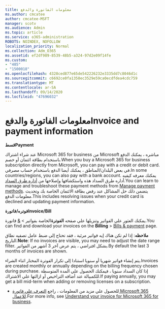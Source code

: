 ```yaml
---
title: معلومات الفاتورة والدفع
ms.author: cmcatee
author: cmcatee-MSFT
manager: scotv
ms.audience: Admin
ms.topic: article
ms.service: o365-administration
ROBOTS: NOINDEX, NOFOLLOW
localization_priority: Normal
ms.collection: Adm_O365
ms.assetid: ef2df989-8539-48b5-a324-97d2e09f14fe
ms.custom:
- "485"
- "1500018"
ms.openlocfilehash: 4328ced877e65de542226232e3335dd7c8046d1c
ms.sourcegitcommit: c6692ce0fa1358ec3529e59ca0ecdfdea4cdc759
ms.translationtype: MT
ms.contentlocale: ar-SA
ms.lasthandoff: 09/14/2020
ms.locfileid: "47696032"
---
```

# <a name="invoice-and-payment-information"></a><span data-ttu-id="9c369-102">معلومات الفاتورة والدفع</span><span class="sxs-lookup"><span data-stu-id="9c369-102">Invoice and payment information</span></span>

<span data-ttu-id="9c369-103">**قسط**</span><span class="sxs-lookup"><span data-stu-id="9c369-103">**Payment**</span></span>

<span data-ttu-id="9c369-104">عند شراء اشتراك Microsoft 365 for business من Microsoft مباشره ، يمكنك الدفع باستخدام بطاقة ائتمان أو خصم.</span><span class="sxs-lookup"><span data-stu-id="9c369-104">When you buy a Microsoft 365 for business subscription directly from Microsoft, you can pay with a credit or debit card.</span></span>  <span data-ttu-id="9c369-105">في بعض البلدان/المناطق ، يمكنك أيضا الدفع باستخدام حساب مصرفي.</span><span class="sxs-lookup"><span data-stu-id="9c369-105">In some countries/regions, you can also pay with a bank account.</span></span>  <span data-ttu-id="9c369-106">يمكنك معرفه كيفيه أداره طرق السداد هذه واستكشافها وإصلاحها من [أداره طرق السداد](https://docs.microsoft.com/microsoft-365/commerce/billing-and-payments/manage-payment-methods).</span><span class="sxs-lookup"><span data-stu-id="9c369-106">You can learn to manage and troubleshoot these payment methods from [Manage payment methods](https://docs.microsoft.com/microsoft-365/commerce/billing-and-payments/manage-payment-methods).</span></span> <span data-ttu-id="9c369-107">يتضمن ذلك حل المشاكل عند رفض بطاقة الائتمان الخاصة بك وتحديث معلومات الدفع.</span><span class="sxs-lookup"><span data-stu-id="9c369-107">This includes resolving issues when your credit card is declined and updating payment information.</span></span>

<span data-ttu-id="9c369-108">**فوتره/فاتورة**</span><span class="sxs-lookup"><span data-stu-id="9c369-108">**Invoice/Bill**</span></span>

<span data-ttu-id="9c369-109">يمكنك العثور علي الفواتير وتنزيلها علي صفحه **الفوترة**الخاصة بفواتير  >  [&](https://go.microsoft.com/fwlink/p/?linkid=848039) فاتورة.</span><span class="sxs-lookup"><span data-stu-id="9c369-109">You can find and download your invoices on the **Billing** > [Bills & payment](https://go.microsoft.com/fwlink/p/?linkid=848039) page.</span></span>  

<span data-ttu-id="9c369-110">**ملاحظه**: إذا لم تكن هناك إيه فواتير مرئية ، فقد تحتاج إلى ضبط عامل تصفيه نطاق التاريخ.</span><span class="sxs-lookup"><span data-stu-id="9c369-110">**Note**: If no invoices are visible, you may need to adjust the date range filter.</span></span>  <span data-ttu-id="9c369-111">بشكل افتراضي ، يتم عرض آخر 3 أشهر من الفواتير.</span><span class="sxs-lookup"><span data-stu-id="9c369-111">By default the last 3 months of invoices are shown.</span></span>

<span data-ttu-id="9c369-112">يتم إنشاء فواتير شهريا أو سنويا استنادا إلى تكرار الفوترة المختار اثناء الشراء.</span><span class="sxs-lookup"><span data-stu-id="9c369-112">Invoices are created monthly or annually depending on the billing frequency chosen during purchase.</span></span>  <span data-ttu-id="9c369-113">إذا كان السداد سنويا ، فيمكنك الحصول علي المدة المتوسطة للكمبيالة عند أضافه التراخيص أو ازالتها علي الاشتراك.</span><span class="sxs-lookup"><span data-stu-id="9c369-113">If paying annually, you may get a bill mid-term when adding or removing licenses on a subscription.</span></span>

- <span data-ttu-id="9c369-114">للحصول علي مزيد من المعلومات ، راجع [التعرف علي فاتورة Microsoft 365 للاعمال](https://docs.microsoft.com/microsoft-365/commerce/billing-and-payments/understand-your-invoice2).</span><span class="sxs-lookup"><span data-stu-id="9c369-114">For more info, see [Understand your invoice for Microsoft 365 for business](https://docs.microsoft.com/microsoft-365/commerce/billing-and-payments/understand-your-invoice2).</span></span>